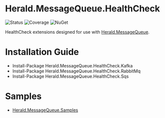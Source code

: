 # Herald.MessageQueue.HealthCheck

![Status](https://github.com/tcfialho/Herald.MessageQueue.HealthCheck/workflows/Herald.MessageQueue.HealthCheck/badge.svg) ![Coverage](https://codecov.io/gh/tcfialho/Herald.MessageQueue.HealthCheck/branch/master/graph/badge.svg) ![NuGet](https://buildstats.info/nuget/Herald.MessageQueue.HealthCheck.RabbitMq)

HealthCheck extensions designed for use with [Herald.MessageQueue](https://github.com/tcfialho/Herald.MessageQueue).

# Installation Guide
- Install-Package Herald.MessageQueue.HealthCheck.Kafka
- Install-Package Herald.MessageQueue.HealthCheck.RabbitMq
- Install-Package Herald.MessageQueue.HealthCheck.Sqs

# Samples
- [Herald.MessageQueue.Samples](https://github.com/tcfialho/Herald.MessageQueue.Samples)
